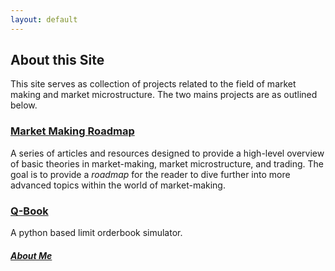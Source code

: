 ```yaml
---
layout: default
---
```


## About this Site
This site serves as collection of projects related to the field of market making and market microstructure. The two mains projects are as outlined below. 

### [Market Making Roadmap](articles_index.md)
A series of articles and resources designed to provide a high-level overview of basic theories in market-making, market microstructure, and trading. The goal is to provide a *roadmap* for the reader to dive further into more advanced topics within the world of market-making. 


### [Q-Book](project_index.md)
A python based limit orderbook simulator. 


##### [About Me](aboutme.md)
